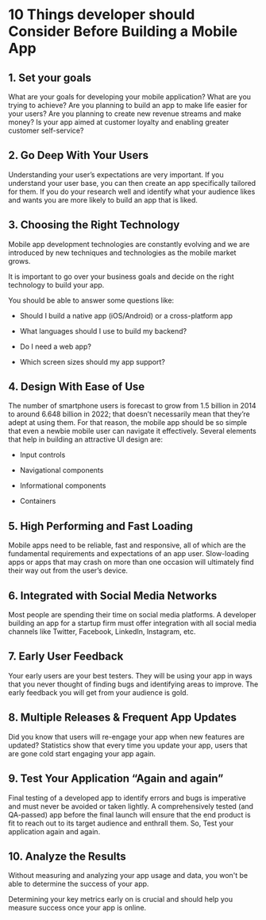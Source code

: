 # 10 Things developer should Consider Before Building a Mobile App

## **1\. Set your goals**

What are your goals for developing your mobile application? What are you trying to achieve? Are you planning to build an app to make life easier for your users? Are you planning to create new revenue streams and make money? Is your app aimed at customer loyalty and enabling greater customer self-service?

## **2\. Go Deep With Your Users**

Understanding your user’s expectations are very important. If you understand your user base, you can then create an app specifically tailored for them. If you do your research well and identify what your audience likes and wants you are more likely to build an app that is liked.

## **3\. Choosing the Right Technology**

Mobile app development technologies are constantly evolving and we are introduced by new techniques and technologies as the mobile market grows.

It is important to go over your business goals and decide on the right technology to build your app.

You should be able to answer some questions like:

*   Should I build a native app (iOS/Android) or a cross-platform app
    
*   What languages should I use to build my backend?
    
*   Do I need a web app?
    
*   Which screen sizes should my app support?
    

## **4\. Design With Ease of Use**

The number of smartphone users is forecast to grow from 1.5 billion in 2014 to around 6.648 billion in 2022; that doesn’t necessarily mean that they’re adept at using them. For that reason, the mobile app should be so simple that even a newbie mobile user can navigate it effectively. Several elements that help in building an attractive UI design are:

*   Input controls
    
*   Navigational components
    
*   Informational components
    
*   Containers
    

## **5\. High Performing and Fast Loading**

Mobile apps need to be reliable, fast and responsive, all of which are the fundamental requirements and expectations of an app user. Slow-loading apps or apps that may crash on more than one occasion will ultimately find their way out from the user’s device.

## **6\. Integrated with Social Media Networks**

Most people are spending their time on social media platforms. A developer building an app for a startup firm must offer integration with all social media channels like Twitter, Facebook, LinkedIn, Instagram, etc.

## **7\. Early User Feedback**

Your early users are your best testers. They will be using your app in ways that you never thought of finding bugs and identifying areas to improve. The early feedback you will get from your audience is gold.

## **8\. Multiple Releases & Frequent App Updates**

Did you know that users will re-engage your app when new features are updated? Statistics show that every time you update your app, users that are gone cold start engaging your app again.

## **9\. Test Your Application “Again and again”**

Final testing of a developed app to identify errors and bugs is imperative and must never be avoided or taken lightly. A comprehensively tested (and QA-passed) app before the final launch will ensure that the end product is fit to reach out to its target audience and enthrall them. So, Test your application again and again.

## 10\. **Analyze the Results**

Without measuring and analyzing your app usage and data, you won't be able to determine the success of your app.

Determining your key metrics early on is crucial and should help you measure success once your app is online.
